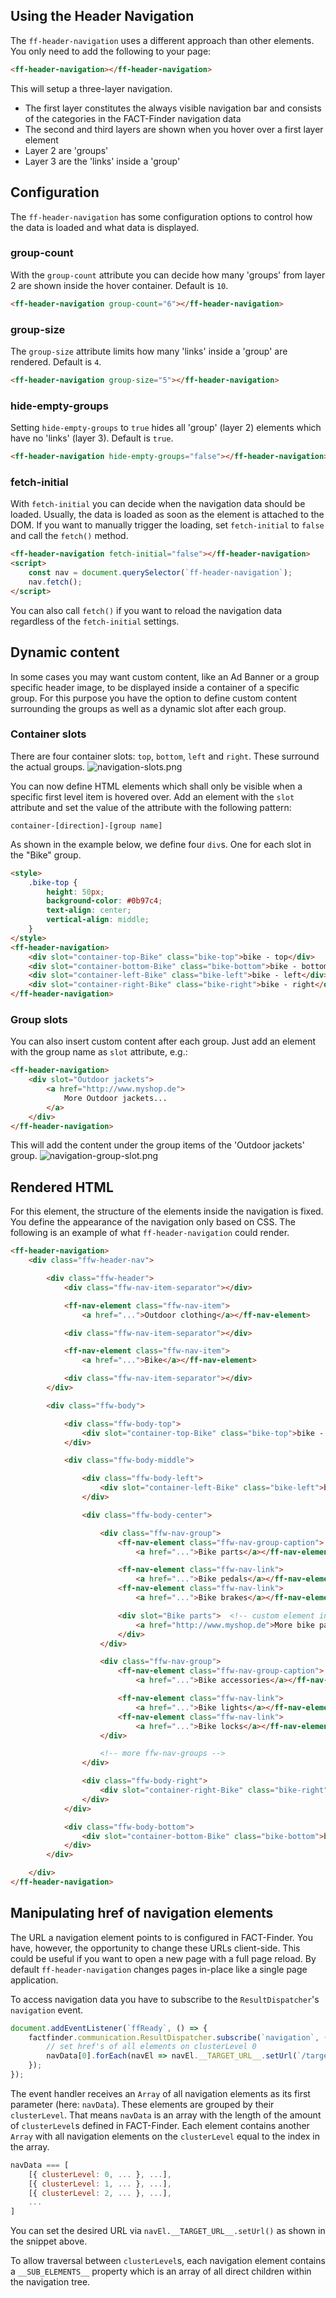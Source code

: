 ## Using the Header Navigation

The `ff-header-navigation` uses a different approach than other elements. You only
need to add the following to your page:

```html
<ff-header-navigation></ff-header-navigation>
```

This will setup a three-layer navigation.

* The first layer constitutes the always visible navigation bar and consists of the categories in the FACT-Finder navigation data
* The second and third layers are shown when you hover over a first layer element
* Layer 2 are 'groups'
* Layer 3 are the 'links' inside a 'group'

## Configuration

The `ff-header-navigation` has some configuration options to control how the data is loaded and what data is displayed.

### group-count

With the `group-count` attribute you can decide how many 'groups' from layer 2 are shown inside the hover container. Default is `10`.
```html
<ff-header-navigation group-count="6"></ff-header-navigation>
```

### group-size

The `group-size` attribute limits how many 'links' inside a 'group' are rendered. Default is `4`.
```html
<ff-header-navigation group-size="5"></ff-header-navigation>
```

### hide-empty-groups

Setting `hide-empty-groups` to `true` hides all 'group' (layer 2) elements which have no 'links'
(layer 3). Default is `true`.
```html
<ff-header-navigation hide-empty-groups="false"></ff-header-navigation>
```

### fetch-initial

With `fetch-initial` you can decide when the navigation data should be loaded. Usually, the data is loaded as soon as the element is attached to the DOM. If you want to manually trigger the loading, set `fetch-initial` to `false` and call the `fetch()` method.

```html
<ff-header-navigation fetch-initial="false"></ff-header-navigation>
<script>
    const nav = document.querySelector(`ff-header-navigation`);
    nav.fetch();
</script>
```
You can also call `fetch()` if you want to reload the navigation data regardless of the `fetch-initial` settings.

## Dynamic content

In some cases you may want custom content, like an Ad Banner or a group specific header image, to be displayed inside a container of a specific group. For this purpose you have the option to define custom content surrounding the groups as well as a dynamic slot after each group.

### Container slots

There are four container slots: `top`, `bottom`, `left` and `right`. These surround the actual groups.
![navigation-slots.png](../../images/doku/navigation-slots.png "slots")

You can now define HTML elements which shall only be visible when a specific first level item is hovered over. Add an element with the `slot` attribute and set the value of the attribute with the following pattern:

`container-[direction]-[group name]`

As shown in the example below, we define four `div`s. One for each slot in the "Bike" group.

```html
<style>
    .bike-top {
        height: 50px;
        background-color: #0b97c4;
        text-align: center;
        vertical-align: middle;
    }
</style>
<ff-header-navigation>
    <div slot="container-top-Bike" class="bike-top">bike - top</div>
    <div slot="container-bottom-Bike" class="bike-bottom">bike - bottom</div>
    <div slot="container-left-Bike" class="bike-left">bike - left</div>
    <div slot="container-right-Bike" class="bike-right">bike - right</div>
</ff-header-navigation>
```

### Group slots

You can also insert custom content after each group. Just add an element with the group name as
`slot` attribute, e.g.:

```html
<ff-header-navigation>
    <div slot="Outdoor jackets">
        <a href="http://www.myshop.de">
            More Outdoor jackets...
        </a>
    </div>
</ff-header-navigation>
```

This will add the content under the group items of the 'Outdoor jackets' group.
![navigation-group-slot.png](../../images/doku/navigation-group-slot.png "navigation group slot")


## Rendered HTML

For this element, the structure of the elements inside the navigation is fixed. You define the appearance of the navigation only based on CSS. The following is an example of what `ff-header-navigation` could render.

```html
<ff-header-navigation>
    <div class="ffw-header-nav">

        <div class="ffw-header">
            <div class="ffw-nav-item-separator"></div>

            <ff-nav-element class="ffw-nav-item">
                <a href="...">Outdoor clothing</a></ff-nav-element>

            <div class="ffw-nav-item-separator"></div>

            <ff-nav-element class="ffw-nav-item">
                <a href="...">Bike</a></ff-nav-element>

            <div class="ffw-nav-item-separator"></div>
        </div>

        <div class="ffw-body">

            <div class="ffw-body-top">
                <div slot="container-top-Bike" class="bike-top">bike - top</div>  <!-- custom element in container slot -->
            </div>

            <div class="ffw-body-middle">

                <div class="ffw-body-left">
                    <div slot="container-left-Bike" class="bike-left">bike - left</div>  <!-- custom element in container slot -->
                </div>

                <div class="ffw-body-center">

                    <div class="ffw-nav-group">
                        <ff-nav-element class="ffw-nav-group-caption">
                            <a href="...">Bike parts</a></ff-nav-element>

                        <ff-nav-element class="ffw-nav-link">
                            <a href="...">Bike pedals</a></ff-nav-element>
                        <ff-nav-element class="ffw-nav-link">
                            <a href="...">Bike brakes</a></ff-nav-element>

                        <div slot="Bike parts">  <!-- custom element in group slot -->
                            <a href="http://www.myshop.de">More bike parts...</a>
                        </div>
                    </div>

                    <div class="ffw-nav-group">
                        <ff-nav-element class="ffw-nav-group-caption">
                            <a href="...">Bike accessories</a></ff-nav-element>

                        <ff-nav-element class="ffw-nav-link">
                            <a href="...">Bike lights</a></ff-nav-element>
                        <ff-nav-element class="ffw-nav-link">
                            <a href="...">Bike locks</a></ff-nav-element>
                    </div>

                    <!-- more ffw-nav-groups -->
                </div>

                <div class="ffw-body-right">
                    <div slot="container-right-Bike" class="bike-right">bike - right</div>  <!-- custom element in container slot -->
                </div>
            </div>

            <div class="ffw-body-bottom">
                <div slot="container-bottom-Bike" class="bike-bottom">bike - bottom</div>  <!-- custom element in container slot -->
            </div>
        </div>

    </div>
</ff-header-navigation>
```

## Manipulating href of navigation elements

The URL a navigation element points to is configured in FACT-Finder. You have, however, the opportunity to change these URLs client-side. This could be useful if you want to open a new page with a full page reload. By default `ff-header-navigation` changes pages in-place like a single page application.

To access navigation data you have to subscribe to the `ResultDispatcher`'s `navigation` event.
```javascript
document.addEventListener(`ffReady`, () => {
    factfinder.communication.ResultDispatcher.subscribe(`navigation`, (navData, e) => {
        // set href's of all elements on clusterLevel 0
        navData[0].forEach(navEl => navEl.__TARGET_URL__.setUrl(`/targetUrl`));
    });
});
```
The event handler receives an `Array` of all navigation elements as its first parameter (here: `navData`). These elements are grouped by their `clusterLevel`. That means `navData` is an array with the length of the amount of `clusterLevel`s defined in FACT-Finder. Each element contains another `Array` with all navigation elements on the `clusterLevel` equal to the index in the array.
```javascript
navData === [
    [{ clusterLevel: 0, ... }, ...],
    [{ clusterLevel: 1, ... }, ...],
    [{ clusterLevel: 2, ... }, ...],
    ...
]
```
You can set the desired URL via `navEl.__TARGET_URL__.setUrl()` as shown in the snippet above.

To allow traversal between `clusterLevel`s, each navigation element contains a `__SUB_ELEMENTS__` property which is an array of all direct children within the navigation tree.
